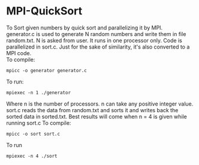 # MPI-QuickSort
To Sort given numbers by quick sort and parallelizing it by MPI.  
generator.c is used to generate N random numbers and write them in file random.txt. N is asked from user. It runs in one processor only. Code is parallelized in sort.c. Just for the sake of similarity, it's also converted to a MPI code.   
To compile:
```
mpicc -o generator generator.c
```
To run:
```
mpiexec -n 1 ./generator
```
Where n is the number of processors. n can take any positive integer value.  
sort.c reads the data from random.txt and sorts it and writes back the sorted data in sorted.txt. Best results will come when n = 4 is given while running sort.c
To compile:
```
mpicc -o sort sort.c
```
To run
```
mpiexec -n 4 ./sort
```
